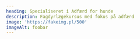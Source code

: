 ```yaml
---
heading: Specialiseret i Adfærd for hunde
description: Fagdyrlægekursus med fokus på adfærd
image: 'https://fakeimg.pl/500'
imageAlt: foobar
---
```


